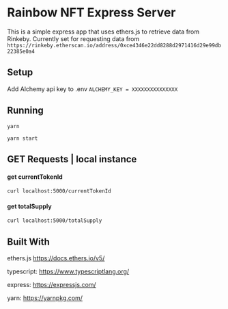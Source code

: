 # Rainbow NFT Express Server
This is a simple express app that uses ethers.js to retrieve data from Rinkeby.  Currently set for requesting data from `https://rinkeby.etherscan.io/address/0xce4346e22dd8288d2971416d29e99db22385e0a4`

## Setup
Add Alchemy api key to .env
`ALCHEMY_KEY = XXXXXXXXXXXXXXX`

## Running
`yarn`

`yarn start`

## GET Requests | local instance
#### get currentTokenId
`curl localhost:5000/currentTokenId`

#### get totalSupply
`curl localhost:5000/totalSupply`

## Built With

ethers.js https://docs.ethers.io/v5/
  
typescript:  https://www.typescriptlang.org/
  
express: https://expressjs.com/
  
yarn: https://yarnpkg.com/
